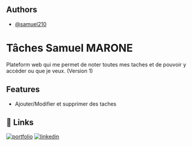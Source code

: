 
## Authors

- [@samuel210](https://www.github.com/samuel210)


# Tâches Samuel MARONE

Plateform web qui me permet de noter toutes mes taches et de pouvoir y accéder ou que je veux. (Version 1)


## Features

- Ajouter/Modifier et supprimer des taches

## 🔗 Links
[![portfolio](https://img.shields.io/badge/my_portfolio-000?style=for-the-badge&logo=ko-fi&logoColor=white)](https://samuelmarone.fr/)
[![linkedin](https://img.shields.io/badge/linkedin-0A66C2?style=for-the-badge&logo=linkedin&logoColor=white)](https://www.linkedin.com/in/simarone)